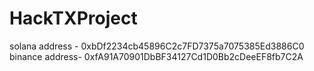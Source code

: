 # HackTXProject

solana address - 0xbDf2234cb45896C2c7FD7375a7075385Ed3886C0
binance address- 0xfA91A70901DbBF34127Cd1D0Bb2cDeeEF8fb7C2A
